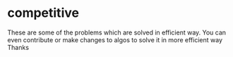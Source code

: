 # competitive
These are some of the problems which are solved in efficient way. You can even contribute or make changes to algos to solve it in more efficient way
Thanks

